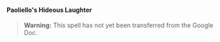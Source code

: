 #### Paoliello's Hideous Laughter
<!-- previously "Hideous Laughter" -->
<!-- markdownlint-disable-next-line no-emphasis-as-heading -->

> **Warning:**
> This spell has not yet been transferred from the Google Doc.
